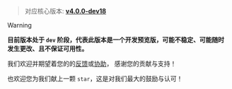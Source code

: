> 对应核心版本: [**v4.0.0-dev18**](https://github.com/simple-robot/simpler-robot/releases/tag/v4.0.0-dev18)


> [!warning]
> **目前版本处于 `dev` 阶段，代表此版本是一个开发预览版，可能不稳定、可能随时发生更改、且不保证可用性。**


我们欢迎并期望着您的的[反馈](https://github.com/simple-robot/simbot-component-qq-guild/issues)或[协助](https://github.com/simple-robot/simbot-component-qq-guild/pulls)，
感谢您的贡献与支持！

也欢迎您为我们献上一颗 `star`，这是对我们最大的鼓励与认可！
